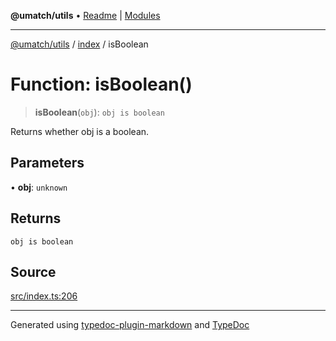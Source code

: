 **@umatch/utils** • [Readme](../../index.md) \| [Modules](../../modules.md)

***

[@umatch/utils](../../modules.md) / [index](../index.md) / isBoolean

# Function: isBoolean()

> **isBoolean**(`obj`): `obj is boolean`

Returns whether obj is a boolean.

## Parameters

• **obj**: `unknown`

## Returns

`obj is boolean`

## Source

[src/index.ts:206](https://github.com/umatch-oficial/utils/blob/6b2757d/src/index.ts#L206)

***

Generated using [typedoc-plugin-markdown](https://www.npmjs.com/package/typedoc-plugin-markdown) and [TypeDoc](https://typedoc.org/)

